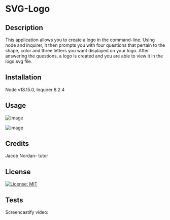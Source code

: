 # SVG-Logo

## Description

This application allows you to create a logo in the command-line. Using node and inquirer, it then prompts you with four questions that pertain to the shape, color and three letters you want displayed on your logo. After answering the questions, a logo is created and you are able to view it in the logo.svg file.

## Installation

Node v18.15.0, Inquirer 8.2.4

## Usage

![image](https://user-images.githubusercontent.com/123846514/236958189-7898a89c-f9cb-4416-a01f-17b4304cf4b0.png)

![image](https://user-images.githubusercontent.com/123846514/236958284-a11ea23d-dc95-4f8c-bbc9-6ab59efe05a4.png)

## Credits

Jacob Nordan- tutor

## License

[![License: MIT](https://img.shields.io/badge/License-MIT-yellow.svg)](https://opensource.org/licenses/MIT)

## Tests

Screencastify video:

